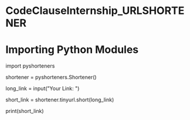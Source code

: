 # CodeClauseInternship_URLSHORTENER
# Importing Python Modules

import pyshorteners

shortener = pyshorteners.Shortener()


long_link = input("Your Link: ")


short_link = shortener.tinyurl.short(long_link)


print(short_link)
